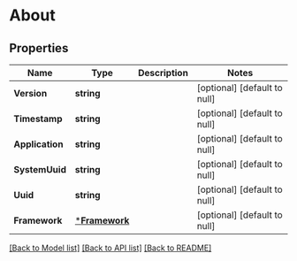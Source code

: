 # About

## Properties
Name | Type | Description | Notes
------------ | ------------- | ------------- | -------------
**Version** | **string** |  | [optional] [default to null]
**Timestamp** | **string** |  | [optional] [default to null]
**Application** | **string** |  | [optional] [default to null]
**SystemUuid** | **string** |  | [optional] [default to null]
**Uuid** | **string** |  | [optional] [default to null]
**Framework** | [***Framework**](Framework.md) |  | [optional] [default to null]

[[Back to Model list]](../README.md#documentation-for-models) [[Back to API list]](../README.md#documentation-for-api-endpoints) [[Back to README]](../README.md)



